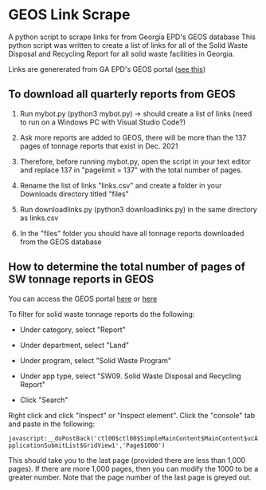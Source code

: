 # GEOS Link Scrape
A python script to scrape links for from Georgia EPD's GEOS database
This python script was written to create a list of links for all of the Solid Waste Disposal and Recycling Report for all solid waste facilities in Georgia.

Links are genererated from GA EPD's GEOS portal ([see this](https://geos.epd.georgia.gov/GA/GEOS/Public/Client/GA_GEOS/Public/Pages/PublicApplicationList.aspx))

## To download all quarterly reports from GEOS

1.  Run mybot.py (python3 mybot.py) → should create a list of links (need to run on a Windows PC with Visual Studio Code?)

1.  Ask more reports are added to GEOS, there will be more than the 137 pages of tonnage reports that exist in Dec. 2021

2.  Therefore, before running mybot.py, open the script in your text editor and replace 137 in "pagelimit = 137" with the total number of pages. 

3.  Rename the list of links "links.csv" and create a folder in your Downloads directory titled "files"

4.  Run downloadlinks.py (python3 downloadlinks.py) in the same directory as links.csv

5.  In the "files" folder you should have all tonnage reports downloaded from the GEOS database

## How to determine the total number of pages of SW tonnage reports in GEOS

You can access the GEOS portal [here](https://geos.epd.georgia.gov/GA/GEOS/Public/GovEnt/Shared/Pages/Main/Login.aspx) or [here](https://geos.epd.georgia.gov/GA/GEOS/Public/Client/GA_GEOS/Public/Pages/PublicApplicationList.aspx)

To filter for solid waste tonnage reports do the following:

-   Under category, select "Report"

-   Under department, select "Land"

-   Under program, select "Solid Waste Program"

-   Under app type, select "SW09. Solid Waste Disposal and Recycling Report"

-   Click "Search"

Right click and click "Inspect" or "Inspect element". Click the "console" tab and paste in the following:

`javascript:__doPostBack('ctl00$ctl00$SimpleMainContent$MainContent$ucApplicationSubmitList$GridView1','Page$1000')`

This should take you to the last page (provided there are less than 1,000 pages). If there are more 1,000 pages, then you can modify the 1000 to be a greater number. Note that the page number of the last page is greyed out.
